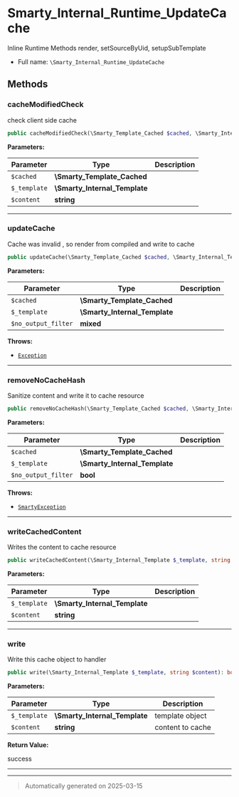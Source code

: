 
# Smarty_Internal_Runtime_UpdateCache

Inline Runtime Methods render, setSourceByUid, setupSubTemplate



* Full name: `\Smarty_Internal_Runtime_UpdateCache`




## Methods


### cacheModifiedCheck

check client side cache

```php
public cacheModifiedCheck(\Smarty_Template_Cached $cached, \Smarty_Internal_Template $_template, string $content): mixed
```








**Parameters:**

| Parameter | Type | Description |
|-----------|------|-------------|
| `$cached` | **\Smarty_Template_Cached** |  |
| `$_template` | **\Smarty_Internal_Template** |  |
| `$content` | **string** |  |





***

### updateCache

Cache was invalid , so render from compiled and write to cache

```php
public updateCache(\Smarty_Template_Cached $cached, \Smarty_Internal_Template $_template, mixed $no_output_filter): mixed
```








**Parameters:**

| Parameter | Type | Description |
|-----------|------|-------------|
| `$cached` | **\Smarty_Template_Cached** |  |
| `$_template` | **\Smarty_Internal_Template** |  |
| `$no_output_filter` | **mixed** |  |




**Throws:**

- [`Exception`](./Exception.md)



***

### removeNoCacheHash

Sanitize content and write it to cache resource

```php
public removeNoCacheHash(\Smarty_Template_Cached $cached, \Smarty_Internal_Template $_template, bool $no_output_filter): mixed
```








**Parameters:**

| Parameter | Type | Description |
|-----------|------|-------------|
| `$cached` | **\Smarty_Template_Cached** |  |
| `$_template` | **\Smarty_Internal_Template** |  |
| `$no_output_filter` | **bool** |  |




**Throws:**

- [`SmartyException`](./SmartyException.md)



***

### writeCachedContent

Writes the content to cache resource

```php
public writeCachedContent(\Smarty_Internal_Template $_template, string $content): bool
```








**Parameters:**

| Parameter | Type | Description |
|-----------|------|-------------|
| `$_template` | **\Smarty_Internal_Template** |  |
| `$content` | **string** |  |





***

### write

Write this cache object to handler

```php
public write(\Smarty_Internal_Template $_template, string $content): bool
```








**Parameters:**

| Parameter | Type | Description |
|-----------|------|-------------|
| `$_template` | **\Smarty_Internal_Template** | template object |
| `$content` | **string** | content to cache |


**Return Value:**

success




***


***
> Automatically generated on 2025-03-15
